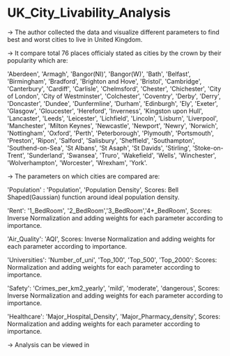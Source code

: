 # UK_City_Livability_Analysis
-> The author collected the data and visualize different parameters to find best and worst cities to live in United Kingdom.

-> It compare total 76 places officialy stated as cities by the crown by their popularity which are:

'Aberdeen', 'Armagh', 'Bangor(NI)', 'Bangor(W)', 'Bath', 'Belfast', 'Birmingham', 'Bradford', 'Brighton and Hove', 'Bristol', 'Cambridge', 'Canterbury', 'Cardiff', 'Carlisle', 'Chelmsford', 'Chester', 'Chichester', 'City of London', 'City of Westminster', 'Colchester', 'Coventry', 'Derby', 'Derry', 'Doncaster', 'Dundee', 'Dunfermline', 'Durham', 'Edinburgh', 'Ely', 'Exeter', 'Glasgow', 'Gloucester', 'Hereford', 'Inverness', 'Kingston upon Hull', 'Lancaster', 'Leeds', 'Leicester', 'Lichfield', 'Lincoln', 'Lisburn', 'Liverpool', 'Manchester', 'Milton Keynes', 'Newcastle', 'Newport', 'Newry', 'Norwich', 'Nottingham', 'Oxford', 'Perth', 'Peterborough', 'Plymouth', 'Portsmouth', 'Preston', 'Ripon', 'Salford', 'Salisbury', 'Sheffield', 'Southampton', 'Southend-on-Sea', 'St Albans', 'St Asaph', 'St Davids', 'Stirling', 'Stoke-on-Trent', 'Sunderland', 'Swansea', 'Truro', 'Wakefield', 'Wells', 'Winchester', 'Wolverhampton', 'Worcester', 'Wrexham', 'York'.

-> The parameters on which cities are compared are:

'Population' : 'Population', 'Population Density', Scores: Bell Shaped(Gaussian) function around ideal population density.

'Rent': '1_BedRoom', '2_BedRoom','3_BedRoom','4+_BedRoom', Scores: Inverse Normalization and adding weights for each parameter according to importance.

'Air_Quality': 'AQI', Scores: Inverse Normalization and adding weights for each parameter according to importance.

'Universities': 'Number_of_uni', 'Top_100', 'Top_500', 'Top_2000': Scores: Normalization and adding weights for each parameter according to importance.

'Safety': 'Crimes_per_km2_yearly', 'mild', 'moderate', 'dangerous', Scores: Inverse Normalization and adding weights for each parameter according to importance.

'Healthcare': 'Major_Hospital_Density', 'Major_Pharmacy_density', Scores: Normalization and adding weights for each parameter according to importance.

-> Analysis can be viewed in 

